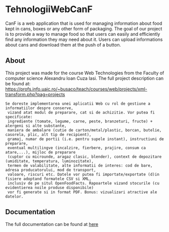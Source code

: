 # TehnologiiWebCanF

CanF is a web application that is used for managing information about food kept in cans, boxes or any other form of packaging. The goal of our project is to provide a way to manage food so that users can easily and efficiently find any information they may need about it. Users can upload informations about cans and download them at the push of a button.

## About

This project was made for the course Web Technologies from the Faculty of computer science Alexandru Ioan Cuza Iasi. The full project description can be found at: https://profs.info.uaic.ro/~busaco/teach/courses/web/projects/xml-transform.php?pag=projects

```
Se doreste implementarea unei aplicatii Web cu rol de gestiune a informatiilor despre conserve,
 vizand atat modul de preparare, cat si de achizitie. Vor putea fi specificate: 
 ingrediente (tomate, legume, carne, peste, branzeturi, fructe) + alergeni si alte substante, 
 maniera de ambalare (cutie de carton/metal/plastic, borcan, butelie, casorela, plic, alt tip de recipient), 
 gramaj, numar de portii (i.e. pentru supele instant), instructiuni de preparare, 
 eventual multilingve (incalzire, fierbere, prajire, consum ca atare,...), mijloc de preparare 
 (cuptor cu microunde, aragaz clasic, blender), context de depozitare (umiditate, temperatura, luminozitate),
 termen de valabilitate, alte informatii de interes: cod de bare, adresa producatorului, mod de transport, 
 valoare, riscuri etc. Datele vor putea fi importate/exportate (d)in fisiere adoptand formatele CSV si XML,
 inclusiv de pe situl OpenFoodFacts. Rapoartele vizand stocurile (cu evidentierea noile produse disponibile)
 vor fi generate si in format PDF. Bonus: vizualizari atractive ale datelor.
```

## Documentation

The full documentation can be found at [here](https://github.com/avramrs/TehnologiiWebCanF/tree/master/Diagrame)
